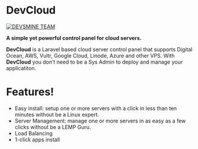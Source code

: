 # DevCloud

[![DEVSMINE TEAM](https://i.ibb.co/dWDG7sF/New-Project.png)](http://devsmine.net/)

**A simple yet powerful control panel for cloud servers.**

**DevCloud** is a Laravel based cloud server control panel that supports Digital Ocean, AWS, Vultr, Google Cloud, Linode, Azure and other VPS. With **DevCloud** you don’t need to be a Sys Admin to deploy and manage your applicatiton.

# Features!
- Easy install: setup one or more servers with a click in less than ten minutes without be a Linux expert.
- Server Management: manage one or more servers in as easy as a few clicks without be a LEMP Guru.
- Load Balancing
- 1-click apps install
